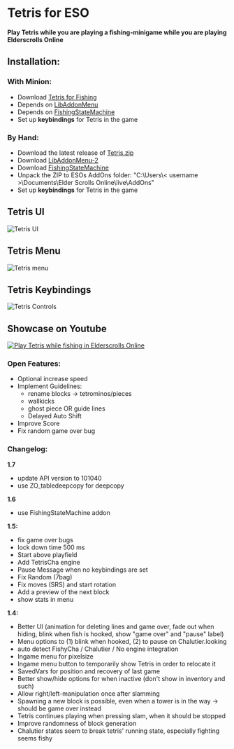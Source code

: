 # Tetris for ESO
  
**Play Tetris while you are playing a fishing-minigame while you are playing Elderscrolls Online**  
  
## Installation:
### With Minion:
- Download [Tetris for Fishing](https://www.esoui.com/downloads/info3314-TetrisforFishing.html)
- Depends on [LibAddonMenu](https://www.esoui.com/downloads/info7-LibAddonMenu.html)
- Depends on [FishingStateMachine](https://www.esoui.com/downloads/info3693-FishingStateMachine.html)
- Set up **keybindings** for Tetris in the game

### By Hand:
- Download the latest release of [Tetris.zip](https://github.com/fishyboteso/Tetris/releases)
- Download [LibAddonMenu-2](https://www.esoui.com/downloads/info7-LibAddonMenu.html)
- Download [FishingStateMachine](https://www.esoui.com/downloads/info3693-FishingStateMachine.html)
- Unpack the ZIP to ESOs AddOns folder: "C:\Users\\< username >\Documents\Elder Scrolls Online\live\AddOns"
- Set up **keybindings** for Tetris in the game
  
## Tetris UI
![Tetris UI](https://user-images.githubusercontent.com/1882648/227217532-5927eec9-8d98-4516-98d2-479180f3c9ef.png)
  
## Tetris Menu
![Tetris menu](https://user-images.githubusercontent.com/1882648/227217868-4aebe803-a644-48df-aa68-e9ee60811f9f.png)
  
## Tetris Keybindings
![Tetris Controls](https://user-images.githubusercontent.com/1882648/227218054-3f975f30-9839-4519-8698-7d61fd5fbd26.png)


## Showcase on Youtube
[![Play Tetris while fishing in Elderscrolls Online](https://img.youtube.com/vi/Qh1E58Fy0AQ/0.jpg)]( https://www.youtube.com/watch?v=Qh1E58Fy0AQ)

### Open Features:
- Optional increase speed
- Implement Guidelines:
  - rename blocks -> tetrominos/pieces
  - wallkicks
  - ghost piece OR guide lines
  - Delayed Auto Shift
- Improve Score
- Fix random game over bug
  
### Changelog:
**1.7**
- update API version to 101040
- use ZO_tabledeepcopy for deepcopy

**1.6**
- use FishingStateMachine addon

**1.5:**
- fix game over bugs
- lock down time 500 ms
- Start above playfield
- Add TetrisCha engine
- Pause Message when no keybindings are set
- Fix Random (7bag)
- Fix moves (SRS) and start rotation
- Add a preview of the next block
- show stats in menu

**1.4:**
- Better UI (animation for deleting lines and game over, fade out when hiding, blink when fish is hooked, show "game over" and "pause" label)
- Menu options to (1) blink when hooked, (2) to pause on Chalutier.looking
- auto detect FishyCha / Chalutier / No engine integration
- Ingame menu for pixelsize
- Ingame menu button to temporarily show Tetris in order to relocate it
- SavedVars for position and recovery of last game
- Better show/hide options for when inactive (don't show in inventory and such)
- Allow right/left-manipulation once after slamming
- Spawning a new block is possible, even when a tower is in the way -> should be game over instead
- Tetris continues playing when pressing slam, when it should be stopped
- Improve randomness of block generation
- Chalutier states seem to break tetris' running state, especially fighting seems fishy  

